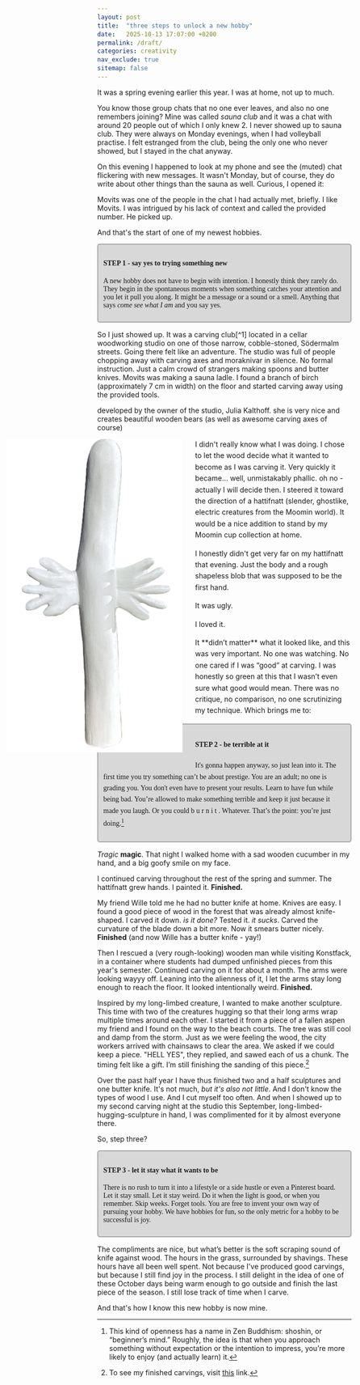 ```yaml
---
layout: post
title:  "three steps to unlock a new hobby"
date:   2025-10-13 17:07:00 +0200
permalink: /draft/
categories: creativity
nav_exclude: true
sitemap: false
---
```


<style>
.hattifnatt-shape {
  float: left;
  width: 350px;
  margin: 0 24px 24px 0;
  height: auto;
  max-height: 620px;
  margin: 0 24px 24px 0;
  shape-outside: url("/assets/post-images/hattifnatt.png");
  -webkit-shape-outside: url("/assets/post-images/hattifnatt.png");
  shape-image-threshold: 0.5;
  -webkit-shape-image-threshold: 0.5;
  shape-margin: 16px;
  -webkit-shape-margin: 16px;
  clip-path: inset(0);
  -webkit-clip-path: inset(0);
  display: block;
  object-fit: contain;

}

.text-content {
  max-width: 700px;
  margin: 0 auto;
  overflow: visible;
  white-space: normal;
  line-height: 1.6;
}

.float-gutter {
  position: relative;
  margin-left: -350px;
  padding-left: 170px;
  overflow: visible;
}

.step {
    margin-top: 10px;
    margin-bottom: 15px;
    border-radius: 5px;
    font-family: "Coral pixels";
    background: rgb(216, 216, 216);
    border: 2px solid rgb(169, 169, 169);
    padding: 10px;
}


</style>

It was a spring evening earlier this year. I was at home, not up to much. 

You know those group chats that no one ever leaves, and also no one remembers joining? Mine was called *sauna club* and it was a chat with around 20 people out of which I only knew 2. I never showed up to sauna club. They were always on Monday evenings, when I had volleyball practise. I felt estranged from the club, being the only one who never showed, but I stayed in the chat anyway.

On this evening I happened to look at my phone and see the (muted) chat flickering with new messages. It wasn't Monday, but of course, they do write about other things than the sauna as well. Curious, I opened it: 

<sms-chat group-by-minutes="3"
  bubble-timestamps="true"
  show-group-time="false"
  show-day-separators="true"
  locale="auto"
  my-bubble-color="#00f">
  <script type="application/json">
  [
    {"who":"them", "name":"Movits","text":"come and carve","time":"2025-03-27T17:04:34"},
    {"who":"them","text":"+46XXXXXXXXX","time":"2025-03-27T17:05:23"}
  ]
  </script>
</sms-chat>

Movits was one of the people in the chat I had actually met, briefly. I like Movits. I was intrigued by his lack of context and called the provided number. He picked up. 

And that's the start of one of my newest hobbies.

<div class="step" markdown="1">

#### **STEP 1 - say yes to trying something new**
A new hobby does not have to begin with intention. I honestly think they rarely do. They begin in the spontaneous moments when something catches your attention and you let it pull you along. It might be a message or a sound or a smell. Anything that says *come see what I am* and you say yes.
</div>

<p markdown="1">
    So I just showed up. It was a carving club[^1] located in a cellar woodworking studio on one of those narrow, cobble-stoned, Södermalm streets. Going there felt like an adventure. The studio was full of people chopping away with <span data-note="axe">carving axes</span> and moraknivar in silence. No formal instruction. Just a calm crowd of strangers making spoons and butter knives. Movits was making a sauna ladle. I found a branch of birch (approximately 7 cm in width) on the floor and started carving away using the provided tools.
</p>

<margin-note target="axe" color="rgb(0, 0, 0)">
  developed by the owner of the studio, Julia Kalthoff. she is very nice and creates beautiful wooden bears (as well as awesome carving axes of course)
</margin-note>

<div class="text-content" markdown="1">
<div class="float-gutter">
  <img src="/assets/post-images/hattifnatt.png"
       alt="Hattifnatt"
       class="hattifnatt-shape">
</div>

<p markdown="1">
I didn't really know what I was doing. I chose to let the wood decide what it wanted to become as I was carving it. Very quickly it became… well, unmistakably phallic.<span class="thought"> oh no - actually I will decide then</span>. I steered it toward the direction of a hattifnatt (slender, ghostlike, electric creatures from the Moomin world). It would be a nice addition to stand by my Moomin cup collection at home.
</p>
<p markdown="1">
I honestly didn't get very far on my hattifnatt that evening. Just the body and a rough shapeless blob that was supposed to be the first hand. 
</p>
<p markdown="1">
It was ugly.
</p>
<p markdown="1">
I loved it. 
 </p>
 <p markdown="1">
It **didn’t matter** what it looked like, and this was very important. No one was watching. No one cared if I was “good” at carving. I was honestly so green at this that I wasn’t even sure what good would mean. There was no critique, no comparison, no one scrutinizing my technique. Which brings me to:
</p>

<div class="step" markdown="1">

#### **STEP 2 - be terrible at it**
It's gonna happen anyway, so just lean into it. The first time you try something can’t be about prestige. You are an adult; no one is grading you. You don't even have to present your results. Learn to have fun while being bad. You’re allowed to make something terrible and keep it just because it made you laugh. Or you could  b u r n  i t . Whatever. That’s the point: you’re just doing.[^2]
</div>
</div>

*Tragic* **magic**. That night I walked home with a sad wooden cucumber in my hand, and a big goofy smile on my face.

I continued carving throughout the rest of the spring and summer. The hattifnatt grew hands. I painted it. **Finished.** 

My friend Wille told me he had no butter knife at home. Knives are easy. I found a good piece of wood in the forest that was already almost knife-shaped. I carved it down. *is it done?* Tested it. *it sucks*. Carved the curvature of the blade down a bit more. Now it smears butter nicely. **Finished** (and now Wille has a butter knife - yay!)

Then I rescued a (very rough-looking) wooden man while visiting Konstfack, in a container where students had dumped unfinished pieces from this year's semester. Continued carving on it for about a month. The arms were looking wayyy off. Leaning into the alienness of it, I let the arms stay long enough to reach the floor. It looked intentionally weird. **Finished.**

Inspired by my long-limbed creature, I wanted to make another sculpture. This time with two of the creatures hugging so that their long arms wrap multiple times around each other. I started it from a piece of a fallen aspen my friend and I found on the way to the beach courts. The tree was still cool and damp from the storm. Just as we were feeling the wood, the city workers arrived with chainsaws to clear the area. We asked if we could keep a piece. "HELL YES", they replied, and sawed each of us a chunk. The timing felt like a gift. I’m still finishing the sanding of this piece.[^3]

Over the past half year I have thus finished two and a half sculptures and one butter knife. It's not much, *but it's also not little*. And I don't know the types of wood I use. And I cut myself too often. And when I showed up to my second carving night at the studio this September, long-limbed-hugging-sculpture in hand, I was complimented for it by almost everyone there.

So, step three? 

<div class="step" markdown="1">

#### **STEP 3 - let it stay what it wants to be**
There is no rush to turn it into a lifestyle or a side hustle or even a Pinterest board. Let it stay small. Let it stay weird.
Do it when the light is good, or when you remember. Skip weeks. Forget tools. You are free to invent your own way of pursuing your hobby. We have hobbies for fun, so the only metric for a hobby to be successful is joy.
</div>

The compliments are nice, but what’s better is the soft scraping sound of knife against wood. The hours in the grass, surrounded by shavings. These hours have all been well spent. Not because I've produced good carvings, but because I still find joy in the process. I still delight in the idea of one of these October days being warm enough to go outside and finish the last piece of the season. I still lose track of time when I carve. 

And that's how I know this new hobby is now mine.

[^1]: Check it out <a href="https://www.kalthoffaxes.se/" target="_blank" rel="noopener noreferrer">here</a>.
[^2]: This kind of openness has a name in Zen Buddhism: shoshin, or “beginner’s mind.” Roughly, the idea is that when you approach something without expectation or the intention to impress, you’re more likely to enjoy (and actually learn) it.
[^3]: To see my finished carvings, visit <a href="/carvings/" target="_blank" rel="noopener noreferrer">this</a> link.
